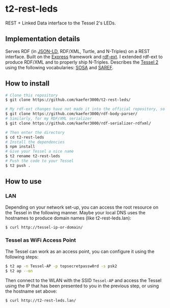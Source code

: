 # t2-rest-leds
REST + Linked Data interface to the Tessel 2's LEDs.

## Implementation details
Serves RDF (in [JSON-LD](http://json-ld.org/), RDF/XML, Turtle, and N-Triples) on a REST interface. Built on the [Express](http://expressjs.com/) framework and [rdf-ext](http://github.com/rdf-ext). I extended rdf-ext to produce RDF/XML and to properly ship N-Triples. Describes the [Tessel 2](http://tessel.io/) using the following vocabularies: [SOSA](http://w3c.github.io/sdw/ssn/) and [SAREF](http://ontology.tno.nl/saref/).

## How to install
```bash
# Clone this repository
$ git clone https://github.com/kaefer3000/t2-rest-leds/

# My rdf-ext changes have not made it into the official repository, so get my version of rdf-body-parser here
$ git clone https://github.com/kaefer3000/rdf-body-parser/
# Similarly, for my RDF/XML serializer
$ git clone https://github.com/kaefer3000/rdf-serializer-rdfxml/

# Then enter the directory
$ cd t2-rest-leds
# Install the dependencies
$ npm install
# Give your Tessel a nice name
$ t2 rename t2-rest-leds
# Push the code to your Tessel
$ t2 push .
```

## How to use
### LAN
Depending on your network set-up, you can access the root resource on the Tessel in the following manner.
Maybe your local DNS uses the hostnames to produce domain names (like t2-rest-leds.lan):
```bash
$ curl http://tessel-ip-or-domain/
```
### Tessel as WiFi Access Point
The Tessel can work as an access point, you can configure it using the following steps:
```bash
$ t2 ap -n Tessel-AP -p topsecretpassw0rd -s psk2
$ t2 ap --on
```
Then connect to the WLAN with the SSID `Tessel-AP` and access the Tessel using the IP that has been presented to you in the previous step, or using the hostname set above:
```bash
$ curl http://t2-rest-leds.lan/
```
